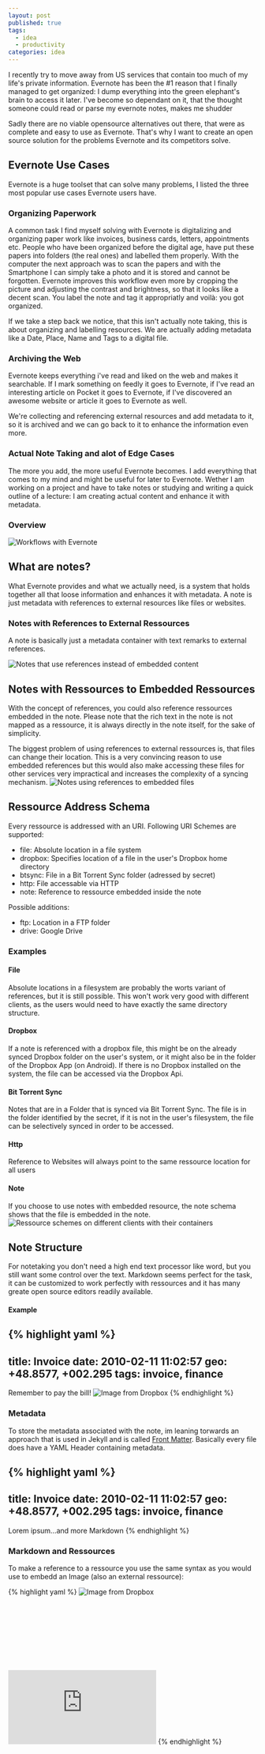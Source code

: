 ```yaml
---
layout: post
published: true
tags: 
  - idea
  - productivity
categories: idea
---
```


I recently try to move away from US services that contain too much of my life's private information. Evernote has been the #1 reason that I finally managed to get organized: I dump everything into the green elephant's brain to access it later. I've become so dependant on it, that the thought someone could read or parse my evernote notes, makes me shudder

Sadly there are no viable opensource alternatives out there, that were as complete and easy to use as Evernote. That's why I want to create an open source solution for the problems Evernote and its competitors solve.

## Evernote Use Cases
Evernote is a huge toolset that can solve many problems,  I listed the three most popular use cases Evernote users have.

### Organizing Paperwork
A common task I find myself solving with Evernote is digitalizing and organizing paper work like invoices, business cards, letters, appointments etc.
People who have been organized before the digital age, have put these papers into folders (the real ones) and labelled them properly. With the computer the next approach was to scan the papers and with the Smartphone I can simply take a photo and it is stored and cannot be forgotten.
Evernote improves this workflow even more by cropping the picture and adjusting the contrast and brightness, so that it looks like a decent scan. You label the note and tag it appropriatly and voilà: you got organized.

If we take a step back we notice, that this isn't actually note taking, this is about organizing and labelling resources. We are actually adding metadata like a Date, Place, Name and Tags to a digital file.

### Archiving the Web
Evernote keeps everything i've read and liked on the web and makes it searchable.
If I mark something on feedly it goes to Evernote, if I've read an interesting article on Pocket it goes to Evernote, if I've discovered an awesome website or article it goes to Evernote as well.

We're collecting and referencing external resources and add metadata to it, so it is archived and we can go back to it to enhance the information even more.

### Actual Note Taking and alot of Edge Cases
The more you add, the more useful Evernote becomes. I add everything that comes to my mind and might be useful for later to Evernote. Wether I am working on a project and have to take notes or studying and writing a quick outline of a lecture: I am creating actual content and enhance it with metadata.

### Overview
![Workflows with Evernote](/media/evernote_flows.png)

## What are notes?
What Evernote provides and what we actually need, is a system that holds together all that loose information and enhances it with metadata.
A note is just metadata with references to external resources like files or websites.

### Notes with References to External Ressources
A note is basically just a metadata container with text remarks to external references.

![Notes that use references instead of embedded content](/media/notes_with_references.png)

## Notes with Ressources to Embedded Ressources
With the concept of references, you could also reference ressources embedded in the note. Please note that the rich text in the note is not mapped as a ressource, it is always directly in the note itself, for the sake of simplicity.

The biggest problem of using references to external ressources is, that files can change their location. This is a very convincing reason to use embedded references but this would also make accessing these files for other services very impractical and increases the complexity of a syncing mechanism.
![Notes using references to embedded files](/media/embedded_notes.png)

## Ressource Address Schema
Every ressource is addressed with an URI.
Following URI Schemes are supported:

- file: Absolute location in a file system
- dropbox: Specifies location of a file in the user's Dropbox home directory 
- btsync: File in a Bit Torrent Sync folder (adressed by secret)
- http: File accessable via HTTP
- note: Reference to ressource embedded inside the note

Possible additions:
- ftp: Location in a FTP folder
- drive: Google Drive

### Examples

#### File
Absolute locations in a filesystem are probably the worts variant of references, but it is still possible. This won't work very good with different clients, as the users would need to have exactly the same directory structure.

#### Dropbox
If a note is referenced with a dropbox file, this might be on the already synced Dropbox folder on the user's system, or it might also be in the folder of the Dropbox App (on Android). If there is no Dropbox installed on the system, the file can be accessed via the Dropbox Api.

#### Bit Torrent Sync
Notes that are in a Folder that is synced via Bit Torrent Sync. The file is in the folder identified by the secret, if it is not in the user's filesystem, the file can be selectively synced in order to be accessed.

#### Http
Reference to Websites will always point to the same ressource location for all users

#### Note
If you choose to use notes with embedded resource, the note schema shows that the file is embedded in the note.
![Ressource schemes on different clients with their containers](/media/ressources_schemes.png)

## Note Structure
For notetaking you don't need a high end text processor like word, but you still want some control over the text. Markdown seems perfect for the task, it can be customized to work perfectly with ressources and it has many greate open source editors readily available.

#### Example
{% highlight yaml %}
---
title: Invoice
date: 2010-02-11 11:02:57
geo: +48.8577, +002.295
tags: invoice, finance
---
Remember to pay the bill!
![Image from Dropbox](dropbox://Camera-Uploads/invoice.jpg)
{% endhighlight %}

### Metadata
To store the metadata associated with the note, im leaning torwards an approach that is used in Jekyll and is called [Front Matter](http://jekyllrb.com/docs/frontmatter/). Basically every file does have a YAML Header containing metadata.

{% highlight yaml %}
---
title: Invoice
date: 2010-02-11 11:02:57
geo: +48.8577, +002.295
tags: invoice, finance
---
Lorem ipsum...and more Markdown
{% endhighlight %}

### Markdown and Ressources
To make a reference to a ressource you use the same syntax as you would use to embedd an Image (also an external ressource):

{% highlight yaml %}
![Image from Dropbox](dropbox://Camera-Uploads/invoice.jpg)
![Pdf from Bittorrent Sync](//btsync://biqln05zbek134/letter.pdf)
![Website from Internet](http://blog.com/site.html)
{% endhighlight %}